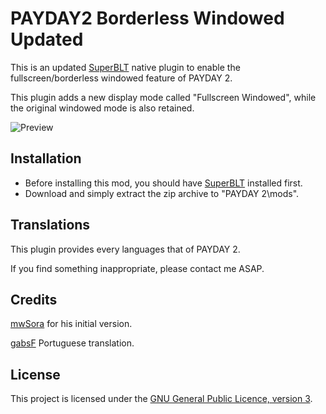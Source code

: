 # PAYDAY2 Borderless Windowed Updated

This is an updated [SuperBLT](https://superblt.znix.xyz/) native plugin to enable the fullscreen/borderless windowed feature of PAYDAY 2.

This plugin adds a new display mode called "Fullscreen Windowed", while the original windowed mode is also retained.

![Preview](https://modworkshop.net/mydownloads/previews/71629_1591175170_a641ddd30ca272bac8e75b9570073493.png)

## Installation

- Before installing this mod, you should have [SuperBLT](https://superblt.znix.xyz/) installed first.
- Download and simply extract the zip archive to "PAYDAY 2\mods".

## Translations

This plugin provides every languages that of PAYDAY 2.

If you find something inappropriate, please contact me ASAP.

## Credits

[mwSora](https://github.com/mwSora) for his initial version.

[gabsF](https://modworkshop.net/user/46901) Portuguese translation.

## License

This project is licensed under the [GNU General Public Licence, version 3](https://choosealicense.com/licenses/gpl-3.0/).
